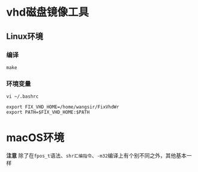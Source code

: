 # vhd磁盘镜像工具

## Linux环境

### 编译
```
make 
```

### 环境变量
```
vi ~/.bashrc

export FIX_VHD_HOME=/home/wangsir/FixVhdWr
export PATH=$FIX_VHD_HOME:$PATH
```

# macOS环境

**注意** 除了在`fpos_t`语法、`shr汇编指令`、`-m32`编译上有个别不同之外，其他基本一样